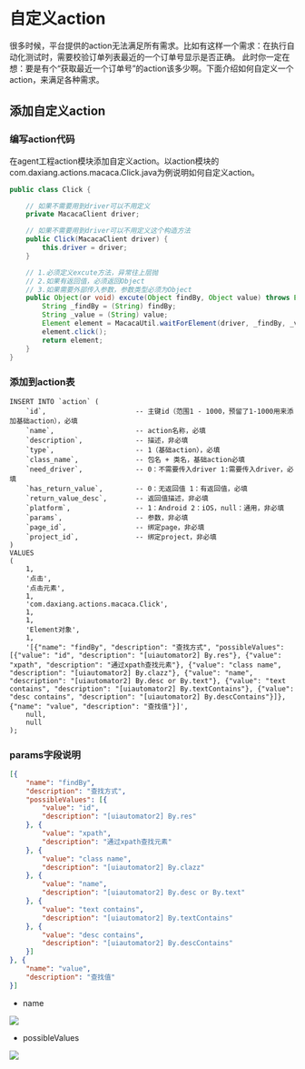 # 自定义action

很多时候，平台提供的action无法满足所有需求。比如有这样一个需求：在执行自动化测试时，需要校验订单列表最近的一个订单号显示是否正确。
此时你一定在想：要是有个“获取最近一个订单号”的action该多少啊。下面介绍如何自定义一个action，来满足各种需求。

## 添加自定义action

### 编写action代码
在agent工程action模块添加自定义action。以action模块的com.daxiang.actions.macaca.Click.java为例说明如何自定义action。
```java
public class Click {

    // 如果不需要用到driver可以不用定义
    private MacacaClient driver;

    // 如果不需要用到driver可以不用定义这个构造方法
    public Click(MacacaClient driver) {
        this.driver = driver;
    }

    // 1.必须定义excute方法，异常往上层抛
    // 2.如果有返回值，必须返回Object
    // 3.如果需要外部传入参数，参数类型必须为Object
    public Object(or void) excute(Object findBy, Object value) throws Exception {
        String _findBy = (String) findBy;
        String _value = (String) value;
        Element element = MacacaUtil.waitForElement(driver, _findBy, _value, ImplicitlyWait.DEFAULT_MILLISECOND);
        element.click();
        return element;
    }
}
```

### 添加到action表
```
INSERT INTO `action` (
	`id`,                      -- 主键id（范围1 - 1000，预留了1-1000用来添加基础action），必填
	`name`,                    -- action名称，必填
	`description`,             -- 描述，非必填
	`type`,                    -- 1（基础action），必填
	`class_name`,              -- 包名 + 类名，基础action必填
	`need_driver`,             -- 0：不需要传入driver 1:需要传入driver，必填
	`has_return_value`,        -- 0：无返回值 1：有返回值，必填
	`return_value_desc`,       -- 返回值描述，非必填
	`platform`,                -- 1：Android 2：iOS，null：通用，非必填
	`params`,                  -- 参数，非必填
    `page_id`,                 -- 绑定page，非必填
    `project_id`,              -- 绑定project，非必填
)
VALUES
(
    1,
    '点击',
    '点击元素',
    1,
    'com.daxiang.actions.macaca.Click',
    1,
    1,
    'Element对象',
    1,
    '[{"name": "findBy", "description": "查找方式", "possibleValues": [{"value": "id", "description": "[uiautomator2] By.res"}, {"value": "xpath", "description": "通过xpath查找元素"}, {"value": "class name", "description": "[uiautomator2] By.clazz"}, {"value": "name", "description": "[uiautomator2] By.desc or By.text"}, {"value": "text contains", "description": "[uiautomator2] By.textContains"}, {"value": "desc contains", "description": "[uiautomator2] By.descContains"}]}, {"name": "value", "description": "查找值"}]',
    null,
    null
);
```

### params字段说明

```json
[{
	"name": "findBy",
	"description": "查找方式",
	"possibleValues": [{
		"value": "id",
		"description": "[uiautomator2] By.res"
	}, {
		"value": "xpath",
		"description": "通过xpath查找元素"
	}, {
		"value": "class name",
		"description": "[uiautomator2] By.clazz"
	}, {
		"value": "name",
		"description": "[uiautomator2] By.desc or By.text"
	}, {
		"value": "text contains",
		"description": "[uiautomator2] By.textContains"
	}, {
		"value": "desc contains",
		"description": "[uiautomator2] By.descContains"
	}]
}, {
	"name": "value",
	"description": "查找值"
}]
```

* name
<img src="/assets/param_name.png" class="zoom">

* possibleValues
<img src="/assets/param_possible_values.png" class="zoom">
